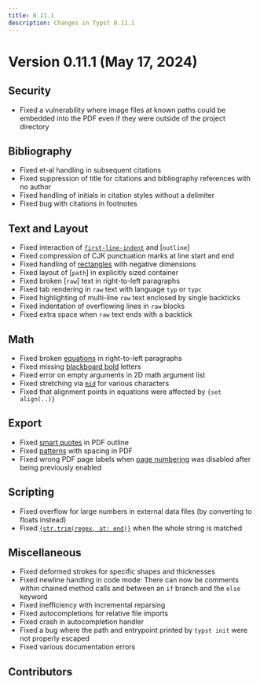```yaml
---
title: 0.11.1
description: Changes in Typst 0.11.1
---
```


# Version 0.11.1 (May 17, 2024)

## Security
- Fixed a vulnerability where image files at known paths could be embedded into
  the PDF even if they were outside of the project directory

## Bibliography
- Fixed et-al handling in subsequent citations
- Fixed suppression of title for citations and bibliography references with no
  author
- Fixed handling of initials in citation styles without a delimiter
- Fixed bug with citations in footnotes

## Text and Layout
- Fixed interaction of [`first-line-indent`]($par.first-line-indent) and
  [`outline`]
- Fixed compression of CJK punctuation marks at line start and end
- Fixed handling of [rectangles]($rect) with negative dimensions
- Fixed layout of [`path`] in explicitly sized container
- Fixed broken [`raw`] text in right-to-left paragraphs
- Fixed tab rendering in `raw` text with language `typ` or `typc`
- Fixed highlighting of multi-line `raw` text enclosed by single backticks
- Fixed indentation of overflowing lines in `raw` blocks
- Fixed extra space when `raw` text ends with a backtick

## Math
- Fixed broken [equations]($math.equation) in right-to-left paragraphs
- Fixed missing [blackboard bold]($math.bb) letters
- Fixed error on empty arguments in 2D math argument list
- Fixed stretching via [`mid`]($math.mid) for various characters
- Fixed that alignment points in equations were affected by `{set align(..)}`

## Export
- Fixed [smart quotes]($smartquote) in PDF outline
- Fixed [patterns]($tiling) with spacing in PDF
- Fixed wrong PDF page labels when [page numbering]($page.numbering) was
  disabled after being previously enabled

## Scripting
- Fixed overflow for large numbers in external data files (by converting to
  floats instead)
- Fixed [`{str.trim(regex, at: end)}`]($str.trim) when the whole string is
  matched

## Miscellaneous
- Fixed deformed strokes for specific shapes and thicknesses
- Fixed newline handling in code mode: There can now be comments within chained
  method calls and between an `if` branch and the `else` keyword
- Fixed inefficiency with incremental reparsing
- Fixed autocompletions for relative file imports
- Fixed crash in autocompletion handler
- Fixed a bug where the path and entrypoint printed by `typst init` were not
  properly escaped
- Fixed various documentation errors

## Contributors
<contributors from="v0.11.0" to="v0.11.1" />
